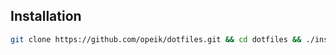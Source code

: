 ## Installation
```sh
git clone https://github.com/opeik/dotfiles.git && cd dotfiles && ./install
```
